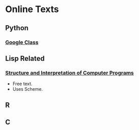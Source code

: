 

# Online Texts

## Python

### [Google Class](https://developers.google.com/edu/python/)

## Lisp Related

### [Structure and Interpretation of Computer Programs](https://mitpress.mit.edu/sicp/full-text/book/book-Z-H-4.html#%_toc_start)  

-  Free text.  
-  Uses Scheme.

## R


## C


